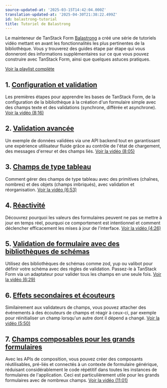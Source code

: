 ```yaml
---
source-updated-at: '2025-03-15T14:42:04.000Z'
translation-updated-at: '2025-04-30T21:38:22.499Z'
id: balastrong-tutorial
title: Tutoriel de Balastrong
---
```


Le mainteneur de TanStack Form [Balastrong](https://bsky.app/profile/leonardomontini.dev) a créé une série de tutoriels vidéo mettant en avant les fonctionnalités les plus pertinentes de la bibliothèque. Vous y trouverez des guides étape par étape qui vous donneront des informations supplémentaires sur ce que vous pouvez construire avec TanStack Form, ainsi que quelques astuces pratiques.

[Voir la playlist complète](https://www.youtube.com/playlist?list=PLOQjd5dsGSxInTKUWTxyqSKwZCjDIUs0Y)

## 1. [Configuration et validation](https://youtu.be/Pf1qn35bgjs)

Les premières étapes pour apprendre les bases de TanStack Form, de la configuration de la bibliothèque à la création d'un formulaire simple avec des champs texte et des validations (synchrone, différée et asynchrone). [Voir la vidéo (8:16)](https://youtu.be/Pf1qn35bgjs)

## 2. [Validation avancée](https://youtu.be/Pys2ExswZT0)

Un exemple de données validées via une API backend tout en garantissant une expérience utilisateur fluide grâce au contrôle de l'état de chargement, des messages d'erreur et des champs liés. [Voir la vidéo (8:05)](https://youtu.be/Pys2ExswZT0)

## 3. [Champs de type tableau](https://youtu.be/0IPPHdjvrzk)

Comment gérer des champs de type tableau avec des primitives (chaînes, nombres) et des objets (champs imbriqués), avec validation et réorganisation. [Voir la vidéo (6:53)](https://youtu.be/0IPPHdjvrzk)

## 4. [Réactivité](https://youtu.be/UXRZvNCnE-s)

Découvrez pourquoi les valeurs des formulaires peuvent ne pas se mettre à jour en temps réel, pourquoi ce comportement est intentionnel et comment déclencher efficacement les mises à jour de l'interface. [Voir la vidéo (4:26)](https://youtu.be/UXRZvNCnE-s)

## 5. [Validation de formulaire avec des bibliothèques de schémas](https://youtu.be/HSboMHfPuZA)

Utilisez des bibliothèques de schémas comme zod, yup ou valibot pour définir votre schéma avec des règles de validation. Passez-le à TanStack Form via un adaptateur pour valider tous les champs en une seule fois. [Voir la vidéo (6:29)](https://youtu.be/HSboMHfPuZA)

## 6. [Effets secondaires et écouteurs](https://youtu.be/A-w2IG7DAso)

Similairement aux validateurs de champs, vous pouvez attacher des événements à des écouteurs de champs et réagir à ceux-ci, par exemple pour réinitialiser un champ lorsqu'un autre dont il dépend a changé. [Voir la vidéo (5:50)](https://youtu.be/A-w2IG7DAso)

## 7. [Champs composables pour les grands formulaires](https://youtu.be/YJ3rW85fnKo)

Avec les APIs de composition, vous pouvez créer des composants réutilisables, pré-liés et connectés à un contexte de formulaire générique, réduisant considérablement le code répétitif dans toutes les instances de formulaires de l'application. Ceci est particulièrement utile pour les grands formulaires avec de nombreux champs. [Voir la vidéo (11:01)](https://youtu.be/YJ3rW85fnKo)
